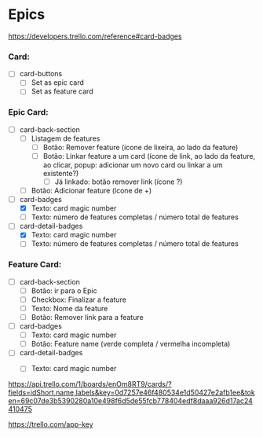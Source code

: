 # Epics

https://developers.trello.com/reference#card-badges

### Card:
- [ ] card-buttons
    - [ ] Set as epic card
    - [ ] Set as feature card

### Epic Card:
- [ ] card-back-section
    - [ ] Listagem de features
        - [ ] Botão: Remover feature (ícone de lixeira, ao lado da feature)
        - [ ] Botão: Linkar feature a um card (ícone de link, ao lado da feature, ao clicar, popup: adicionar um novo card ou linkar a um existente?)
            - [ ] Já linkado: botão remover link (ícone ?)
    - [ ] Botão: Adicionar feature (ícone de +)
- [ ] card-badges
    - [x] Texto: card magic number
    - [ ] Texto: número de features completas / número total de features
- [ ] card-detail-badges
    - [x] Texto: card magic number
    - [ ] Texto: número de features completas / número total de features

### Feature Card:
- [ ] card-back-section
    - [ ] Botão: ir para o Epic
    - [ ] Checkbox: Finalizar a feature
    - [ ] Texto: Nome da feature
    - [ ] Botão: Remover link para a feature
- [ ] card-badges
    - [ ] Texto: card magic number
    - [ ] Botão: Feature name (verde completa / vermelha incompleta)
- [ ] card-detail-badges
    - [ ] Texto: card magic number
 

https://api.trello.com/1/boards/enOm8RT9/cards/?fields=idShort,name,labels&key=0d7257e46f480534e1d50427e2afb1ee&token=69c07de3b5390280a10e498f6d5de55fcb778404edf8daaa926d17ac24410475

https://trello.com/app-key